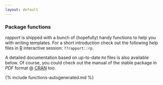 ```yaml
---
layout: default
---
```


<a id="functions"> </a>
### Package functions

*rapport* is shipped with a bunch of (hopefully) handy functions to help you with writing templates. For a short introduction check out the following help files in [R](http://www.r-project.org/) interactive session: `??rapport::rp.`

A detailed documentation based on up-to-date `Rd` files is also available below. Of course, you could check out the manual of the stable package in _PDF_ format @ [CRAN](http://cran.r-project.org/web/packages/rapport) too.

{% include functions-autogenerated.md %}

